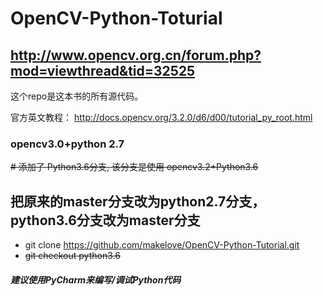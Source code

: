 # OpenCV-Python-Toturial

## http://www.opencv.org.cn/forum.php?mod=viewthread&tid=32525
这个repo是这本书的所有源代码。

官方英文教程：
http://docs.opencv.org/3.2.0/d6/d00/tutorial_py_root.html


### opencv3.0+python 2.7

~~# 添加了 Python3.6分支,
该分支是使用 opencv3.2+Python3.6~~

## 把原来的master分支改为python2.7分支，python3.6分支改为master分支
* git clone https://github.com/makelove/OpenCV-Python-Tutorial.git
* ~~git checkout python3.6~~

##### 建议使用PyCharm来编写/调试Python代码
